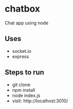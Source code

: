 # chatbox
Chat app using node

## Uses 
* socket.io
* express

## Steps to run
* git clone
* npm install
* node index.js
* visit: http://localhost:3010/
